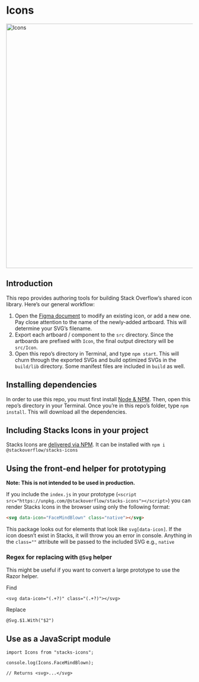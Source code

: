 # Icons

<img width="659" alt="Icons" src="https://user-images.githubusercontent.com/1369864/57243772-84aeca00-6ffc-11e9-96d8-208315e070e8.png">


## Introduction

This repo provides authoring tools for building Stack Overflow’s shared icon library. Here’s our general workflow:

1. Open the [Figma document](https://www.figma.com/file/NxAqQAi9i5XsrZSm1WYj6tsM/Icons?node-id=0%3A1) to modify an existing icon, or add a new one. Pay close attention to the name of the newly-added artboard. This will determine your SVG’s filename.
2. Export each artboard / component to the `src` directory. Since the artboards are prefixed with `Icon`, the final output directory will be `src/Icon`.
3. Open this repo’s directory in Terminal, and type `npm start`. This will churn through the exported SVGs and build optimized SVGs in the `build/lib` directory. Some manifest files are included in `build` as well.

## Installing dependencies

In order to use this repo, you must first install [Node & NPM](https://nodejs.org/en/download/). Then, open this repo’s directory in your Terminal. Once you’re in this repo’s folder, type `npm install`. This will download all the dependencies.

## Including Stacks Icons in your project

Stacks Icons are [delivered via NPM](https://www.npmjs.com/package/@stackoverflow/stacks-icons). It can be installed with `npm i @stackoverflow/stacks-icons`

## Using the front-end helper for prototyping

**Note: This is not intended to be used in production.**

If you include the `index.js` in your prototype (`<script src="https://unpkg.com/@stackoverflow/stacks-icons"></script>`) you can render Stacks Icons in the browser using only the following format:

```html
<svg data-icon="FaceMindBlown" class="native"></svg>
```

This package looks out for elements that look like `svg[data-icon]`. If the icon doesn’t exist in Stacks, it will throw you an error in console. Anything in the `class=""` attribute will be passed to the included SVG e.g., `native`

### Regex for replacing with `@Svg` helper

This might be useful if you want to convert a large prototype to use the Razor helper.

Find

```
<svg data-icon="(.+?)" class="(.+?)"></svg>
```

Replace

```
@Svg.$1.With("$2")
```

## Use as a JavaScript module

```
import Icons from "stacks-icons";

console.log(Icons.FaceMindBlown);

// Returns <svg>...</svg>
```